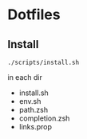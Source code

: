 # Dotfiles

## Install

```
./scripts/install.sh
```

in each dir

* install.sh
* env.sh
* path.zsh
* completion.zsh
* links.prop
